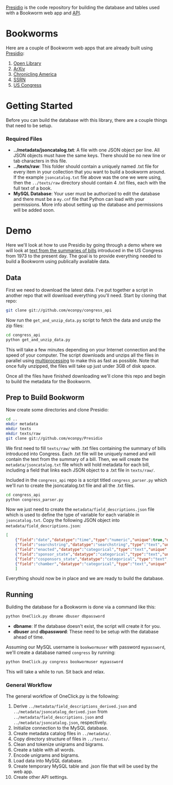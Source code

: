 [Presidio](https://github.com/bmschmidt/Presidio "Presidio") is the code repository for building the database and tables used with a Bookworm web app and [API](https://github.com/bmschmidt/BookwormAPI "Bookworm API").

# Bookworms #
Here are a couple of Bookworm web apps that are already built using [Presidio](https://github.com/bmschmidt/Presidio "Presidio"):

1. [Open Library](http://bookworm.culturomics.org/ "Open Library")
2. [ArXiv](http://arxiv.culturomics.org/ "ArXiv")
3. [Chronicling America](http://arxiv.culturomics.org/ChronAm/ "Chronicling America")
4. [SSRN](http://steinbeck.seas.harvard.edu/bookworm/ssrn/ "SSRN: Social Science Research Network")
5. [US Congress](http://steinbeck.seas.harvard.edu/bookworm/congress/ "Bills in US Congress")


# Getting Started #
Before you can build the database with this library, there are a couple things that need to be setup.


### Required Files ###
*  **../metadata/jsoncatalog.txt**: A file with one JSON object per line. All JSON objects must have the same keys. There should be no new line or tab characters in this file.
*  **../texts/raw**: This folder should contain a uniquely named .txt file for every item in your collection that you want to build a bookworm around. If the example `jsoncatalog.txt` file above was the one we were using, then the `../texts/raw` directory should contain 4 .txt files, each with the full text of a book.
* **MySQL Database**: Your user must be authorized to edit the database and there must be a `my.cnf` file that Python can load with your permissions. More info about setting up the database and permissions will be added soon.


# Demo #
Here we'll look at how to use Presidio by going through a demo where we will look at [text from the summaries of bills](https://github.com/unitedstates/congress/wiki "text from the summaries of bills") introduced in the US Congress from 1973 to the present day. The goal is to provide everything needed to build a Bookworm using publically available data.

## Data ##
First we need to download the latest data. I've put together a script in another repo that will download everything you'll need. Start by cloning that repo:

```bash
git clone git://github.com/econpy/congress_api
```

Now run the `get_and_unzip_data.py` script to fetch the data and unzip the zip files:

```bash
cd congress_api
python get_and_unzip_data.py
```

This will take a few minutes depending on your Internet connection and the speed of your computer. The script downloads and unzips all the files in parallel using [multiprocessing](http://docs.python.org/2/library/multiprocessing.html "multiprocessing") to make this as fast as possible. Note that once fully unzipped, the files will take up just under 3GB of disk space.

Once all the files have finished downloading we'll clone this repo and begin to build the metadata for the Bookworm.

## Prep to Build Bookworm ##
Now create some directories and clone Presidio:

```bash
cd ..
mkdir metadata
mkdir texts
mkdir texts/raw
git clone git://github.com/econpy/Presidio
```

We first need to fill `texts/raw/` with .txt files containing the summary of bills introduced into Congress. Each .txt file will be uniquely named and will contain the text from the summary of a bill. Then, we will create the `metadata/jsoncatalog.txt` file which will hold metadata for each bill, including a field that links each JSON object to a .txt file in `texts/raw/`.

Included in the `congress_api` repo is a script titled `congress_parser.py` which we'll run to create the jsoncatalog.txt file and all the .txt files.

```bash
cd congress_api
python congress_parser.py
```

Now we just need to create the `metadata/field_descriptions.json` file which is used to define the type of variable for each variable in `jsoncatalog.txt`. Copy the following JSON object into `metadata/field_descriptions.json`:

```json
[
    {"field":"date","datatype":"time","type":"numeric","unique":true,"derived":[{"resolution":"month"}]},
    {"field":"searchstring","datatype":"searchstring","type":"text","unique":true},
    {"field":"enacted","datatype":"categorical","type":"text","unique":false},
    {"field":"sponsor_state","datatype":"categorical","type":"text","unique":false},
    {"field":"cosponsors_state","datatype":"categorical","type":"text","unique":false},
    {"field":"chamber","datatype":"categorical","type":"text","unique":false}
    ]
```

Everything should now be in place and we are ready to build the database.

## Running ##
Building the database for a Bookworm is done via a command like this:

```python
python OneClick.py dbname dbuser dbpassword
```

 * **dbname**: If the database doesn't exist, the script will create it for you.
 * **dbuser** and **dbpassword**: These need to be setup with the database ahead of time.

Assuming our MySQL username is `bookwormuser` with password `mypassword`, we'll create a database named `congress` by running:

```python
python OneClick.py congress bookwormuser mypassword
```

This will take a while to run. Sit back and relax.

### General Workflow ###
The general workflow of OneClick.py is the following:

1. Derive `../metadata/field_descriptions_derived.json` and `../metadata/jsoncatalog_derived.json` from `../metadata/field_descriptions.json` and `../metadata/jsoncatalog.json`, respectively.
2. Initialize connection to the MySQL database.
3. Create metadata catalog files in `../metadata/`.
4. Copy directory structure of files in `../texts/`.
5. Clean and tokenize unigrams and bigrams.
6. Create a table with all words.
7. Encode unigrams and bigrams.
8. Load data into MySQL database.
9. Create temporary MySQL table and .json file that will be used by the web app.
10. Create other API settings.
